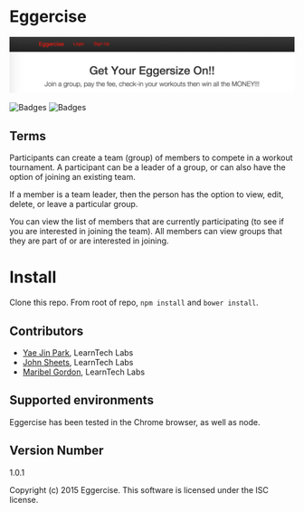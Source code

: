 # Eggercise

![Eggercise Login](/public/images/eggercise-login.jpg)

![Badges](https://img.shields.io/badge/license-MIT-blue.svg) 
![Badges](https://img.shields.io/badge/tests-passing-green.svg)

## Terms
Participants can create a team (group) of members to compete in a workout tournament. A participant can be a leader of a group, or can also have the option of joining an existing team.

If a member is a team leader, then the person has the option to view, edit, delete, or leave a particular group.

You can view the list of members that are currently participating (to see if you are interested in joining the team). All members can view groups that they are part of or are interested in joining.
# Install
Clone this repo. From root of repo, `npm install` and `bower install`.

## Contributors
* [Yae Jin Park](https://github.com/yaejin91), LearnTech Labs
* [John Sheets](https://github.com/b33rTiger), LearnTech Labs
* [Maribel Gordon](https://github.com/outdoorsole), LearnTech Labs

## Supported environments
Eggercise has been tested in the Chrome browser, as well as node.

## Version Number
1.0.1

Copyright (c) 2015 Eggercise. This software is licensed under the ISC license.

